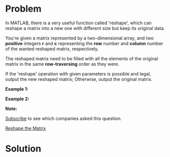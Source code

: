 
# Problem

In MATLAB, there is a very useful function called 'reshape', which can reshape
a matrix into a new one with different size but keep its original data.

You're given a matrix represented by a two-dimensional array, and two
**positive** integers **r** and **c** representing the **row** number and
**column** number of the wanted reshaped matrix, respectively.

The reshaped matrix need to be filled with all the elements of the original
matrix in the same **row-traversing** order as they were.

If the 'reshape' operation with given parameters is possible and legal, output
the new reshaped matrix; Otherwise, output the original matrix.

**Example 1:**  

**Example 2:**  

**Note:**  

[Subscribe](/subscribe/) to see which companies asked this question.



[Reshape the Matrix](https://leetcode.com/problems/reshape-the-matrix)

# Solution



